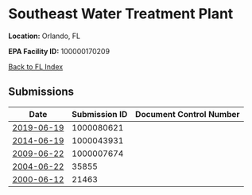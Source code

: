# Southeast Water Treatment Plant

**Location:** Orlando, FL

**EPA Facility ID:** 100000170209

[Back to FL Index](../../index.md)

## Submissions

| Date | Submission ID | Document Control Number |
|------|--------------|-------------------------|
| [2019-06-19](submissions/1000080621.md) | 1000080621 |  |
| [2014-06-19](submissions/1000043931.md) | 1000043931 |  |
| [2009-06-22](submissions/1000007674.md) | 1000007674 |  |
| [2004-06-22](submissions/35855.md) | 35855 |  |
| [2000-06-12](submissions/21463.md) | 21463 |  |
